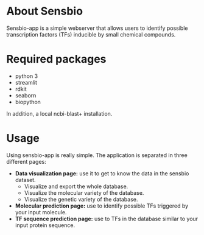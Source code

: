 
# About Sensbio

Sensbio-app is a simple webserver that allows users to identify possible transcription factors (TFs) inducible by small chemical compounds.

# Required packages

- python 3
- streamlit
- rdkit
- seaborn
- biopython

In addition, a local ncbi-blast+ installation.

# Usage

Using sensbio-app is really simple. The application is separated in three different pages:

- **Data visualization page:** use it to get to know the data in the sensbio dataset.
    - Visualize and export the whole database.
    - Visualize the molecular variety of the database.
    - Visualize the genetic variety of the database.
- **Molecular prediction page:** use to identify possible TFs triggered by your input molecule.
- **TF sequence prediction page:** use to TFs in the database similar to your input protein sequence.
    
